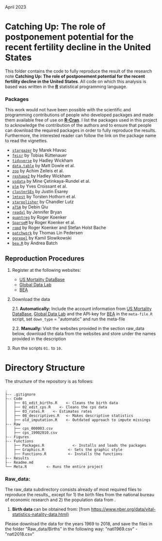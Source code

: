 April 2023

# Catching Up: The role of postponement potential for the recent fertility decline in the United States
This folder contains the code to fully reproduce the result of the research note **Catching Up: The role of postponement potential for the recent fertility decline in the United States**. All code on which this analysis is based was written in the [**R**](https://www.r-project.org/) statistical programming language.

### Packages
This work would not have been possible with the scientific and programming contributions of people who developed packages and made them available free of use on [**R-Cran**](https://cran.r-project.org/). I list the packages used in this project to acknowledge the contribution of the authors and to ensure that people can download the required packages in order to fully reproduce the results. Furthermore, the interested reader can follow the link on the package name to read the vignettes.

- [`stargazer`](https://cran.r-project.org/web/packages/stargazer/vignettes/stargazer.pdf) by Marek Hlavac
- [`feisr`](https://cran.r-project.org/web/packages/feisr/index.html) by Tobias Rüttenauer
- [`tidyverse`](https://cran.r-project.org/web/packages/tidyverse/index.html) by Hadley Wickham
- [`data.table`](https://cran.r-project.org/web/packages/data.table/index.html) by Matt Dowle et al.
- [`zoo`](https://cran.r-project.org/web/packages/zoo/index.html) by Achim Zeileis et al.
- [`reshape2`](https://cran.r-project.org/web/packages/reshape2/index.html) by Hadley Wickham
- [`usdata`](https://cran.rstudio.com/web/packages/usdata/index.html>) by Mine  Çetinkaya-Rundel et al.
- [`plm`](https://cran.r-project.org/web/packages/plm/plm.pdf) by Yves Croissant et al.
- [`clusterSEs`](https://cran.r-project.org/web/packages/clusterSEs/index.html) by Justin Esarey
- [`lmtest`](https://cran.r-project.org/web/packages/lmtest/index.html) by Torsten Hothorn et al.
- [`starpolisher`](https://github.com/ChandlerLutz/starpolishr) by Chandler Lutz
- [`aTSA`](https://cran.r-project.org/web/packages/aTSA/aTSA.pdf) by Debin Qiu
- [`readxl`](https://cran.r-project.org/web/packages/readxl/index.html) by Jennifer Bryan
- [`quantreg`](https://cran.r-project.org/web/packages/quantreg/index.html) by Roger Koenker
- [`SparseM`](https://cran.r-project.org/web/packages/SparseM/index.html) by Roger Koenker et al.
- [`rqpd`](https://r-forge.r-project.org/projects/rqpd/) by Roger Koenker and Stefan Holst Bache
- [`patchwork`](https://cran.r-project.org/web/packages/patchwork/index.html) by Thomas Lin Pedersen
- [`ggrepel`](https://cran.r-project.org/web/packages/ggrepel/vignettes/ggrepel.html) by Kamil Slowikowski
- [`bea.R`](https://cran.r-project.org/web/packages/bea.R/bea.R.pdf) by Andrea Batch


## Reproduction Procedures

1. Register at the following websites: 
    * [US Mortality DataBase](https://usa.mortality.org/mp/auth.pl)
    * [Global Data Lab](https://globaldatalab.org/register/) 
    * [BEA](https://apps.bea.gov/API/signup/)

2. Download the data
    
    2.1. **Automatically:** Include the account information from [US Mortality DataBase](https://usa.mortality.org/mp/auth.pl), [Global Data Lab](https://globaldatalab.org/register/) and the API-key for [BEA](https://apps.bea.gov/API/signup/) in the `meta-file.R` script, set `down_type` = "automatic" and run the meta-file
    
    2.2. **Manually:** Visit the websites provided in the section raw_data below, download the data from the websites and store under the names provided in the description
3. Run the scripts `01.` to `10.`


# Directory Structure
The structure of the repository is as follows:

```
.
├-- .gitignore
├-- Code
│   ├── 01_edit_births.R	<- Cleans the birth data
│   ├── 02_edit_cps.R    <- Cleans the cps data
│   ├── 03_rates.R    <- Estimates rates
│   ├── 08_descriptives.R   <- Makes descriptive statistics
│   ├── old_imputation.R    <- Outdated approach to impute missings
├-- Raw
│   ├── cps_000003.csv
│   ├── cps_19902010.csv
├-- Figures
├-- Functions
│   ├── Packages.R		       <- Installs and loads the packages
│   ├── Graphics.R           <- Sets the graphic style
│   ├── Functions.R          <- Installs the functions
├-- Results
├-- Readme.md
└── Meta.R		   <- Runs the entire project

```

### Raw_data:

The raw_data subdirectory consists already of most required files to reproduce the results,,
except for 1) the birth files from the national bureau of economic research and 2) the population
data from . 

1) **Birth data** can be obtained from:
[from https://www.nber.org/data/vital-statistics-natality-data.html}

Please download the data for the years 1969 to 2018,
 and save the files in the folder "Raw_data/Births" in the following way:
   "natl1969.csv" - "natl2018.csv" 

